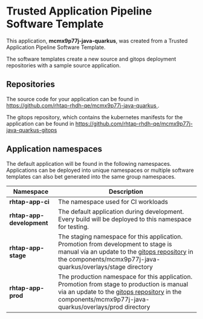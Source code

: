 # Trusted Application Pipeline Software Template

This application, **mcmx9p77j-java-quarkus**, was created from a Trusted Application Pipeline Software Template.

The software templates create a new source and gitops deployment repositories with a sample source application. 

## Repositories

The source code for your application can be found in [https://github.com/rhtap-rhdh-qe/mcmx9p77j-java-quarkus ](https://github.com/rhtap-rhdh-qe/mcmx9p77j-java-quarkus ).
 
The gitops repository, which contains the kubernetes manifests for the application can be found in 
[https://github.com/rhtap-rhdh-qe/mcmx9p77j-java-quarkus-gitops ](https://github.com/rhtap-rhdh-qe/mcmx9p77j-java-quarkus-gitops ) 

## Application namespaces 

The default application will be found in the following namespaces. Applications can be deployed into unique namespaces or multiple software templates can also bet generated into the same group namespaces.  

|  Namespace   |  Description   |  
| -------- | -------- |
| **rhtap-app-ci** | The namespace used for CI workloads |
| **rhtap-app-development** | The default application during development. Every build will be deployed to this namespace for testing. |
| **rhtap-app-stage** | The staging namespace for this application. Promotion from development to stage is manual via an update to the [gitops repository](https://github.com/rhtap-rhdh-qe/mcmx9p77j-java-quarkus-gitops ) in the components/mcmx9p77j-java-quarkus/overlays/stage directory |
| **rhtap-app-prod** | The production namespace for this application. Promotion from stage to production is manual via an update to the [gitops repository](https://github.com/rhtap-rhdh-qe/mcmx9p77j-java-quarkus-gitops ) in the components/mcmx9p77j-java-quarkus/overlays/prod directory |